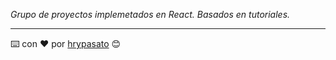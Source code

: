 _Grupo de proyectos implemetados en React. Basados en tutoriales._



---
⌨️ con ❤️ por [hrypasato](https://github.com/hrypasato) 😊
